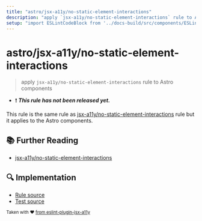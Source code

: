 ```yaml
---
title: "astro/jsx-a11y/no-static-element-interactions"
description: "apply `jsx-a11y/no-static-element-interactions` rule to Astro components"
setup: "import ESLintCodeBlock from '../docs-build/src/components/ESLintCodeBlockWrap.astro'"
---
```


# astro/jsx-a11y/no-static-element-interactions

> apply `jsx-a11y/no-static-element-interactions` rule to Astro components

- :exclamation: <badge text="This rule has not been released yet." vertical="middle" type="error"> **_This rule has not been released yet._** </badge>

This rule is the same rule as [jsx-a11y/no-static-element-interactions](https://github.com/jsx-eslint/eslint-plugin-jsx-a11y/tree/HEAD/docs/rules/no-static-element-interactions.md) rule but it applies to the Astro components.

## :books: Further Reading

- [jsx-a11y/no-static-element-interactions](https://github.com/jsx-eslint/eslint-plugin-jsx-a11y/tree/HEAD/docs/rules/no-static-element-interactions.md)

## :mag: Implementation

- [Rule source](https://github.com/ota-meshi/eslint-plugin-astro/blob/main/src/rules/jsx-a11y/no-static-element-interactions.ts)
- [Test source](https://github.com/ota-meshi/eslint-plugin-astro/blob/main/tests/src/rules/jsx-a11y/no-static-element-interactions.ts)

<sup>Taken with ❤️ [from eslint-plugin-jsx-a11y](https://github.com/jsx-eslint/eslint-plugin-jsx-a11y/tree/HEAD/docs/rules/no-static-element-interactions.md)</sup>
